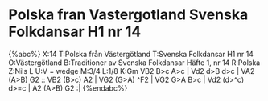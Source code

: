 # Polska fran Vastergotland Svenska Folkdansar H1 nr 14

{%abc%}
X:14
T:Polska från Västergötland
T:Svenska Folkdansar H1 nr 14
O:Västergötland
B:Traditioner av Svenska Folkdansar Häfte 1, nr 14
R:Polska
Z:Nils L
U:V = wedge
M:3/4
L:1/8
K:Gm
VB2 B>c A>c | Vd2 d>B d>c | VA2 (A>B) G2 :: VB2 (B>c) A2 |
VG2 (G>A) ^F2 | VG2 G>A B>c | Vd2 (d>^c) d>=c | A2 (A>B) G2 :|
{%endabc%}
